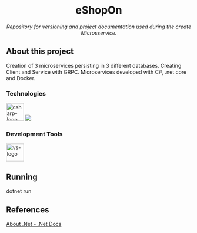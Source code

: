 <h1 align="center">eShopOn</h1>
<p align="center"><i>Repository for versioning and project documentation used during the create Microsservice.</i></p>

##  About this project
Creation of 3 microservices persisting in 3 different databases. Creating Client and Service with GRPC. Microservices developed with C#, .net core and Docker.

### Technologies
<p display="inline-block">
    <img width="48" src="https://www.freeiconspng.com/uploads/c-logo-icon-18.png" alt="csharp-logo"/>
  <img src="https://img.icons8.com/fluency/48/000000/docker.png"/>
  
  
</p>
                                                                                                  
### Development Tools

<p display="inline-block">
  <img width="48" src="https://static.wikia.nocookie.net/logopedia/images/e/ec/Microsoft_Visual_Studio_2022.svg" alt="vs-logo"/>
</p>

## Running
dotnet run


## References
[About .Net - .Net Docs](https://docs.microsoft.com/pt-br/dotnet/fundamentals/)

